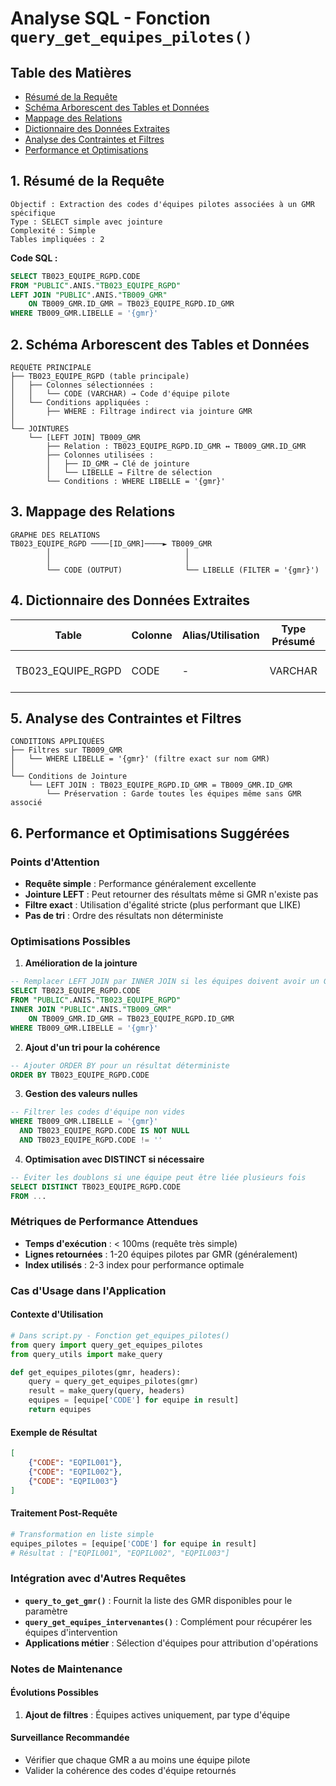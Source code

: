 # Analyse SQL - Fonction `query_get_equipes_pilotes()`

## Table des Matières
- [Résumé de la Requête](#résumé-de-la-requête)
- [Schéma Arborescent des Tables et Données](#schéma-arborescent-des-tables-et-données)
- [Mappage des Relations](#mappage-des-relations)
- [Dictionnaire des Données Extraites](#dictionnaire-des-données-extraites)
- [Analyse des Contraintes et Filtres](#analyse-des-contraintes-et-filtres)
- [Performance et Optimisations](#performance-et-optimisations)

## 1. Résumé de la Requête

```
Objectif : Extraction des codes d'équipes pilotes associées à un GMR spécifique
Type : SELECT simple avec jointure
Complexité : Simple
Tables impliquées : 2
```

**Code SQL :**
```sql
SELECT TB023_EQUIPE_RGPD.CODE 
FROM "PUBLIC".ANIS."TB023_EQUIPE_RGPD" 
LEFT JOIN "PUBLIC".ANIS."TB009_GMR" 
    ON TB009_GMR.ID_GMR = TB023_EQUIPE_RGPD.ID_GMR 
WHERE TB009_GMR.LIBELLE = '{gmr}'
```

## 2. Schéma Arborescent des Tables et Données

```
REQUÊTE PRINCIPALE
├── TB023_EQUIPE_RGPD (table principale)
│   ├── Colonnes sélectionnées :
│   │   └── CODE (VARCHAR) → Code d'équipe pilote
│   └── Conditions appliquées :
│       ├── WHERE : Filtrage indirect via jointure GMR
│
└── JOINTURES
    └── [LEFT JOIN] TB009_GMR
        ├── Relation : TB023_EQUIPE_RGPD.ID_GMR ↔ TB009_GMR.ID_GMR
        ├── Colonnes utilisées :
        │   ├── ID_GMR → Clé de jointure
        │   └── LIBELLE → Filtre de sélection
        └── Conditions : WHERE LIBELLE = '{gmr}'
```

## 3. Mappage des Relations

```
GRAPHE DES RELATIONS
TB023_EQUIPE_RGPD ────[ID_GMR]────► TB009_GMR
        │                              │
        │                              │
        └── CODE (OUTPUT)              └── LIBELLE (FILTER = '{gmr}')
```

## 4. Dictionnaire des Données Extraites

| Table | Colonne | Alias/Utilisation | Type Présumé | Rôle dans le Résultat |
|-------|---------|-------------------|--------------|----------------------|
| TB023_EQUIPE_RGPD | CODE | - | VARCHAR | Code identificateur équipe pilote |

## 5. Analyse des Contraintes et Filtres

```
CONDITIONS APPLIQUÉES
├── Filtres sur TB009_GMR
│   └── WHERE LIBELLE = '{gmr}' (filtre exact sur nom GMR)
│
└── Conditions de Jointure
    └── LEFT JOIN : TB023_EQUIPE_RGPD.ID_GMR = TB009_GMR.ID_GMR
        └── Préservation : Garde toutes les équipes même sans GMR associé
```

## 6. Performance et Optimisations Suggérées

### Points d'Attention
- **Requête simple** : Performance généralement excellente
- **Jointure LEFT** : Peut retourner des résultats même si GMR n'existe pas
- **Filtre exact** : Utilisation d'égalité stricte (plus performant que LIKE)
- **Pas de tri** : Ordre des résultats non déterministe

### Optimisations Possibles

1. **Amélioration de la jointure**
```sql
-- Remplacer LEFT JOIN par INNER JOIN si les équipes doivent avoir un GMR
SELECT TB023_EQUIPE_RGPD.CODE 
FROM "PUBLIC".ANIS."TB023_EQUIPE_RGPD" 
INNER JOIN "PUBLIC".ANIS."TB009_GMR" 
    ON TB009_GMR.ID_GMR = TB023_EQUIPE_RGPD.ID_GMR 
WHERE TB009_GMR.LIBELLE = '{gmr}'
```

2. **Ajout d'un tri pour la cohérence**
```sql
-- Ajouter ORDER BY pour un résultat déterministe
ORDER BY TB023_EQUIPE_RGPD.CODE
```

3. **Gestion des valeurs nulles**
```sql
-- Filtrer les codes d'équipe non vides
WHERE TB009_GMR.LIBELLE = '{gmr}' 
  AND TB023_EQUIPE_RGPD.CODE IS NOT NULL 
  AND TB023_EQUIPE_RGPD.CODE != ''
```

4. **Optimisation avec DISTINCT si nécessaire**
```sql
-- Éviter les doublons si une équipe peut être liée plusieurs fois
SELECT DISTINCT TB023_EQUIPE_RGPD.CODE 
FROM ...
```

### Métriques de Performance Attendues
- **Temps d'exécution** : < 100ms (requête très simple)
- **Lignes retournées** : 1-20 équipes pilotes par GMR (généralement)
- **Index utilisés** : 2-3 index pour performance optimale

### Cas d'Usage dans l'Application

#### Contexte d'Utilisation
```python
# Dans script.py - Fonction get_equipes_pilotes()
from query import query_get_equipes_pilotes
from query_utils import make_query

def get_equipes_pilotes(gmr, headers):
    query = query_get_equipes_pilotes(gmr)
    result = make_query(query, headers)
    equipes = [equipe['CODE'] for equipe in result]
    return equipes
```

#### Exemple de Résultat
```json
[
    {"CODE": "EQPIL001"},
    {"CODE": "EQPIL002"},
    {"CODE": "EQPIL003"}
]
```

#### Traitement Post-Requête
```python
# Transformation en liste simple
equipes_pilotes = [equipe['CODE'] for equipe in result]
# Résultat : ["EQPIL001", "EQPIL002", "EQPIL003"]
```

### Intégration avec d'Autres Requêtes
- **`query_to_get_gmr()`** : Fournit la liste des GMR disponibles pour le paramètre
- **`query_get_equipes_intervenantes()`** : Complément pour récupérer les équipes d'intervention
- **Applications métier** : Sélection d'équipes pour attribution d'opérations

### Notes de Maintenance

#### Évolutions Possibles
1. **Ajout de filtres** : Équipes actives uniquement, par type d'équipe

#### Surveillance Recommandée
- Vérifier que chaque GMR a au moins une équipe pilote
- Valider la cohérence des codes d'équipe retournés